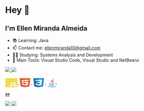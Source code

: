 # Hey 👋
## I'm Ellen Miranda Almeida

- 📚 Learning: Java
- 📫 Contact me: ellenmiranda10@gmail.com
- 👨‍🎓 Studying: Systems Analysis and Development
- 🔨 Main Tools: Visual Studio Code, Visual Studio and NetBeans

 <div>
  <a href="https://github.com/AlmeidaEllen">
  <img height="180em" src="https://github-readme-stats.vercel.app/api?username=AlmeidaEllen&show_icons=true&theme=radical&include_all_commits=true&count_private=true"/>
  <img height="180em" src="https://github-readme-stats.vercel.app/api/top-langs/?username=AlmeidaEllen&layout=compact&langs_count=7&theme=radical"/>
</div>

 <div style="display: inline_block"><br>
  <img align="center" alt="Ellen-Js" height="30" width="40" src="https://raw.githubusercontent.com/devicons/devicon/master/icons/javascript/javascript-plain.svg"> 
  <img align="center" alt="Ellen-HTML" height="30" width="40" src="https://raw.githubusercontent.com/devicons/devicon/master/icons/html5/html5-original.svg">
  <img align="center" alt="Ellen-CSS" height="30" width="40" src="https://raw.githubusercontent.com/devicons/devicon/master/icons/css3/css3-original.svg">
  <img align="center" alt="Ellen-Python" height="30" width="40" src="https://raw.githubusercontent.com/devicons/devicon/master/icons/java/java-original.svg">  
</div>

    ##
  
  <div>   
   <a href="https://www.linkedin.com/in/ellen-miranda-316a8a1b7/" target="_blank"><img src="https://img.shields.io/badge/-LinkedIn-%230077B5?style=for-the-badge&logo=linkedin&logoColor=white" target="_blank"></a> 
 <a href="https://accounts.google.com/AccountChooser/signinchooser?service=mail&continue=https%3A%2F%2Fmail.google.com%2Fmail%2F&flowName=GlifWebSignIn&flowEntry=AccountChooser" target="_blank"><img src="https://img.shields.io/badge/Gmail-D14836?style=for-the-badge&logo=gmail&logoColor=white"></a> 
 
</div>
